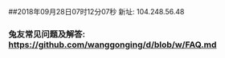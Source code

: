 ##2018年09月28日07时12分07秒 新址: 104.248.56.48
### 兔友常见问题及解答: https://github.com/wanggonging/d/blob/w/FAQ.md
